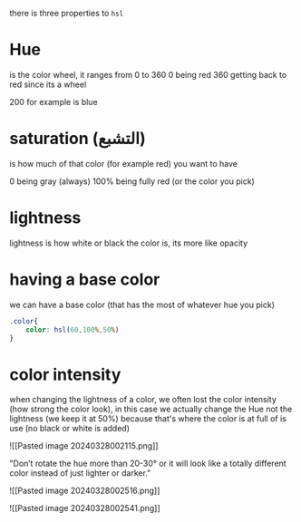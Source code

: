 there is three properties to `hsl`

# Hue

is the color wheel, it ranges from 0 to 360
0 being red
360 getting back to red
since its a wheel

200 for example is blue

# saturation (التشبع)

is how much of that color (for example red) you want to have

0 being gray (always)
100% being fully red (or the color you pick)

# lightness

lightness is how white or black the color is, its more like opacity 


# having a base color

we can have a base color (that has the most of whatever hue you pick)

```css
.color{
	color: hsl(60,100%,50%)
}
```


# color intensity

when changing the lightness of a color, we often lost the color intensity (how strong the color look), in this case we actually change the Hue not the lightness (we keep it at 50%) because that's where the color is at full of is use (no black or white is added)

![[Pasted image 20240328002115.png]]

"Don’t rotate the hue more than 20-30°
or it will look like a totally different color instead of just lighter or darker."

![[Pasted image 20240328002516.png]]

![[Pasted image 20240328002541.png]]